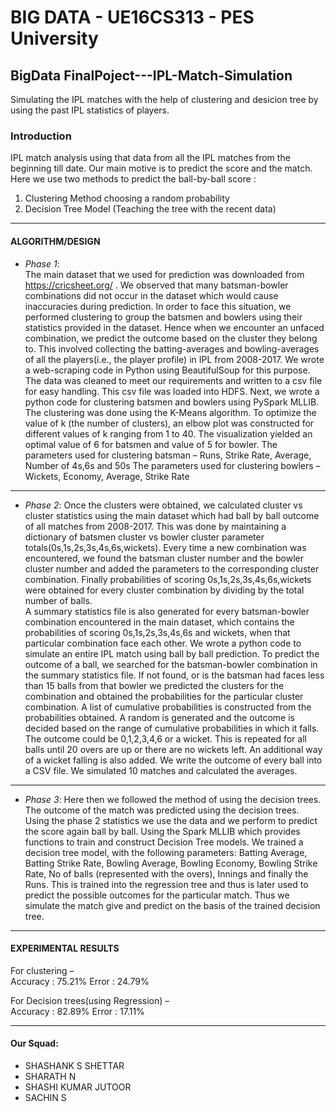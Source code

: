 # BIG DATA - UE16CS313 - PES University

## BigData FinalPoject---IPL-Match-Simulation
Simulating the IPL matches with the help of clustering and desicion tree by using the past IPL statistics of players.

### Introduction 
 
IPL match analysis using that data from all the IPL matches from the beginning till date. Our main motive is to predict the score and the match. Here we use two methods to predict the ball-by-ball score :
1. Clustering Method choosing a random probability
2. Decision Tree Model (Teaching the tree with the recent data)

---
#### ALGORITHM/DESIGN 
 
* *Phase 1*:  
The main dataset that we used for prediction was downloaded from https://cricsheet.org/  .
We observed that many batsman-bowler combinations did not occur in the dataset which would cause inaccuracies during prediction. In order to face this situation, we performed clustering to group the batsmen and bowlers using their  statistics provided in the dataset. Hence when we encounter an unfaced combination, we predict the outcome based on the cluster they belong to. 
This involved collecting the batting-averages and bowling-averages of all the players(i.e., the player profile) in IPL from 2008-2017. We wrote a web-scraping code in Python using BeautifulSoup for this purpose. The data was cleaned to meet our requirements and written to a csv file for easy handling. This csv file was loaded into HDFS. 
Next, we wrote a python code for clustering batsmen and bowlers using PySpark MLLIB. The clustering was done using the K-Means algorithm. To optimize the value of k (the number of clusters), an elbow plot was constructed for different values of k ranging from 1 to 40. The visualization yielded an optimal value of 6 for batsmen and value of 5 for bowler.
The parameters used for clustering batsman – Runs, Strike Rate, Average, Number of 4s,6s and 50s
The parameters used for clustering bowlers – Wickets, Economy, Average, Strike Rate

---

* *Phase 2*: 
Once the clusters were obtained, we calculated cluster vs cluster statistics using the main dataset which had ball by ball outcome of all matches from 2008-2017. This was done by maintaining a dictionary of batsmen cluster vs bowler cluster parameter totals(0s,1s,2s,3s,4s,6s,wickets). Every time a new combination was encountered, we found the batsman cluster number and the bowler cluster number and added the parameters to the corresponding cluster combination. Finally probabilities of scoring 0s,1s,2s,3s,4s,6s,wickets were obtained for every cluster combination by dividing by the total number of balls.  
A summary statistics file is also generated for every batsman-bowler combination encountered in the main dataset, which contains the probabilities of scoring 
0s,1s,2s,3s,4s,6s and wickets, when that particular combination face each other. 
We wrote a python code to simulate an entire IPL match using ball by ball prediction. To predict the outcome of a ball, we searched for the batsman-bowler combination in the summary statistics file. If not found, or is the batsman had faces less than 15 balls from that bowler we predicted the clusters for the combination and obtained the probabilities for the particular cluster combination. A list of cumulative probabilities is constructed from the probabilities obtained. A random is generated and the outcome is decided based on the range of cumulative probabilities in which it falls. The outcome could be 0,1,2,3,4,6 or a wicket. This is repeated for all balls until 20 overs are up or there are no wickets left. An additional way of a wicket falling is also added. 
We write the outcome of every ball into a CSV file. We simulated 10 matches and calculated the averages. 
---
* *Phase 3*: 
Here then we followed the method of using the decision trees. The outcome of the match was predicted using the decision trees.  
Using the phase 2 statistics we use the data and we perform to predict the score again ball by ball.
Using the Spark MLLIB which provides functions to train and construct Decision Tree models. 
 We trained a decision tree model, with the following parameters: 
Batting Average, Batting Strike Rate, Bowling Average, Bowling Economy, Bowling Strike Rate, No of balls (represented with the overs), Innings and finally the Runs. 
This is trained into the regression tree and thus is later used to predict the possible outcomes for the particular match.
Thus we simulate the match give and predict on the basis of the trained decision tree. 
 ---
#### EXPERIMENTAL RESULTS 
 
For clustering –  
Accuracy  : 75.21% 
Error : 24.79% 

For Decision trees(using Regression) –  
Accuracy  : 82.89% 
Error : 17.11% 

---

#### Our Squad:
* SHASHANK S SHETTAR
* SHARATH N
* SHASHI KUMAR JUTOOR
* SACHIN S
